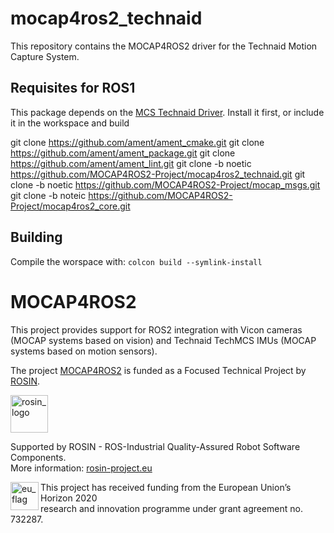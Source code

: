 # mocap4ros2_technaid

This repository contains the MOCAP4ROS2 driver for the Technaid Motion Capture System.

## Requisites for ROS1

This package depends on the [MCS Technaid Driver](https://github.com/MOCAP4ROS2-Project/MCS-Technaid/releases/download/0.0.1/mcs-technaid-0.0.1.tar.gz). Install it first, or include it in the workspace and build


git clone https://github.com/ament/ament_cmake.git
git clone https://github.com/ament/ament_package.git
git clone https://github.com/ament/ament_lint.git
git clone -b noetic https://github.com/MOCAP4ROS2-Project/mocap4ros2_technaid.git
git clone -b noetic https://github.com/MOCAP4ROS2-Project/mocap_msgs.git
git clone -b noteic https://github.com/MOCAP4ROS2-Project/mocap4ros2_core.git

## Building

Compile the worspace with: `colcon build --symlink-install`

# MOCAP4ROS2
This project provides support for ROS2 integration with Vicon cameras (MOCAP systems based on vision) and Technaid TechMCS IMUs (MOCAP systems based on motion sensors).

The project [MOCAP4ROS2](https://rosin-project.eu/ftp/mocap4ros2) is funded as a Focused Technical Project by [ROSIN](http://rosin-project.eu/).


<a href="http://rosin-project.eu">
  <img src="http://rosin-project.eu/wp-content/uploads/rosin_ack_logo_wide.png"
       alt="rosin_logo" height="60" >
</a>

Supported by ROSIN - ROS-Industrial Quality-Assured Robot Software Components.  
More information: <a href="http://rosin-project.eu">rosin-project.eu</a>

<img src="http://rosin-project.eu/wp-content/uploads/rosin_eu_flag.jpg"
     alt="eu_flag" height="45" align="left" >  

This project has received funding from the European Union’s Horizon 2020  
research and innovation programme under grant agreement no. 732287.
